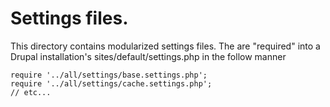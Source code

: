 # Settings files.

This directory contains modularized settings files. The are "required" into
a Drupal installation's sites/default/settings.php in the follow manner

    require '../all/settings/base.settings.php';
    require '../all/settings/cache.settings.php';
    // etc...
